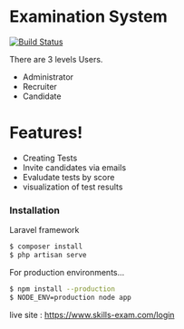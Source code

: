 # Examination System

[![Build Status](https://travis-ci.org/joemccann/dillinger.svg?branch=master)](https://travis-ci.org/joemccann/dillinger)

There are 3 levels Users.

  - Administrator
  - Recruiter
  - Candidate

# Features!

  - Creating Tests
  - Invite candidates via emails
  - Evaludate tests by score
  - visualization of test results


### Installation

Laravel framework

```sh
$ composer install
$ php artisan serve
```

For production environments...

```sh
$ npm install --production
$ NODE_ENV=production node app
```

live site : https://www.skills-exam.com/login
